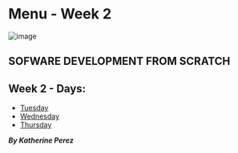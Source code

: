 # Menu - Week 2

![image](https://user-images.githubusercontent.com/86013814/166605776-68c2b754-9143-485d-8bb4-6645c10316d0.png)

## SOFWARE DEVELOPMENT FROM SCRATCH

## Week 2 - Days:

- [Tuesday](https://github.com/kathe92/core-code-from-scratch-readme/blob/main/WEEK-2/README-WEEK-2-TUESDAY.md)
- [Wednesday](https://github.com/kathe92/core-code-from-scratch-readme/blob/main/WEEK-2/README-WEEK-2-WEDNESDAY.md)
- [Thursday](https://github.com/kathe92/core-code-from-scratch-readme/blob/main/WEEK-2/README-WEEK-2-THURSDAY.md)

***By Katherine Perez***
